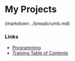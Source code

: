 # My Projects
{markdown: ./breadcrumb.md}

### Links

* [Programming](programming/programming.md)
* [Training Table of Contents](training/training-contents.md)
